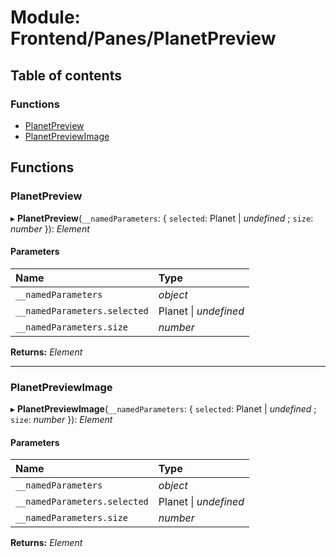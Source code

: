 # Module: Frontend/Panes/PlanetPreview

## Table of contents

### Functions

- [PlanetPreview](frontend_panes_planetpreview.md#planetpreview)
- [PlanetPreviewImage](frontend_panes_planetpreview.md#planetpreviewimage)

## Functions

### PlanetPreview

▸ **PlanetPreview**(`__namedParameters`: { `selected`: Planet \| _undefined_ ; `size`: _number_ }): _Element_

#### Parameters

| Name                         | Type                  |
| :--------------------------- | :-------------------- |
| `__namedParameters`          | _object_              |
| `__namedParameters.selected` | Planet \| _undefined_ |
| `__namedParameters.size`     | _number_              |

**Returns:** _Element_

---

### PlanetPreviewImage

▸ **PlanetPreviewImage**(`__namedParameters`: { `selected`: Planet \| _undefined_ ; `size`: _number_ }): _Element_

#### Parameters

| Name                         | Type                  |
| :--------------------------- | :-------------------- |
| `__namedParameters`          | _object_              |
| `__namedParameters.selected` | Planet \| _undefined_ |
| `__namedParameters.size`     | _number_              |

**Returns:** _Element_
